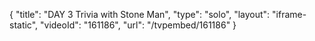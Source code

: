 {
    "title": "DAY 3 Trivia with Stone Man",
    "type": "solo",
    "layout": "iframe-static",
    "videoId": "161186",
    "url": "\/tvpembed\/161186"
}